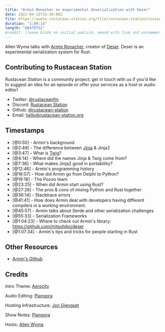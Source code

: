 ```yaml
---
title: "Armin Ronacher on experimental deserialization with Deser"
date: 2022-04-15T15:30:00Z
file: https://audio.rustacean-station.org/file/rustacean-station/rustacean-station-e064-armin-ronacher.mp3
duration: "1:09:14"
length: "66479752"
#reddit: (leave blank on initial publish, amend with link and uncomment this line after Reddit thread has been posted)
---
```

Allen Wyma talks with [Armin Ronacher](http://armin.ronacher.eu/), creator of [Deser](https://github.com/mitsuhiko/deser). Deser is an experimental serialization system for Rust.


## Contributing to Rustacean Station

Rustacean Station is a community project; get in touch with us if you'd like to suggest an idea for an episode or offer your services as a host or audio editor!

- Twitter: [@rustaceanfm](https://twitter.com/rustaceanfm)
- Discord: [Rustacean Station](https://discord.gg/cHc3Gyc)
- Github: [@rustacean-station](https://github.com/rustacean-station/)
- Email: [hello@rustacean-station.org](mailto:hello@rustacean-station.org)

## Timestamps 
- [@0:50] - Armin's background
- [@2:49] - The difference between [Jinja](https://jinja.palletsprojects.com/) & Jinja2
- [@3:47] - What is [Twig](https://twig.symfony.com/)?
- [@4:14] - Where did the names Jinja & Twig come from?
- [@7:36] - What makes Jinja2 good in portablility?
- [@12:46] - Armin's programming history
- [@16:07] - How did Armin go from Delphi to Python?
- [@19:18] - The Pocoo team
- [@23:25] - When did Armin start using Rust?
- [@27:26] - The pros & cons of mixing Python and Rust together
- [@36:14] - Stacktrace errors
- [@41:41] - How does Armin deal with developers having different compilers in a working environment.
- [@45:57] - Armin talks about Serde and other serialization challenges
- [@55:33] - Serialization Frameworks
- [@1:04:23] - Where to check out Armin's library: https://github.com/mitsuhiko/deser
- [@1:07:34] - Armin's tips and tricks for people starting in Rust

## Other Resources
- [Armin's Github](https://github.com/mitsuhiko)

## Credits
Intro Theme: [Aerocity](https://twitter.com/AerocityMusic)

Audio Editing: [Plangora](https://twitter.com/plangora)

Hosting Infrastructure: [Jon Gjengset](https://twitter.com/jonhoo/)

Show Notes: [Plangora](https://twitter.com/plangora)

Hosts: [Allen Wyma](https://twitter.com/allenwyma)
